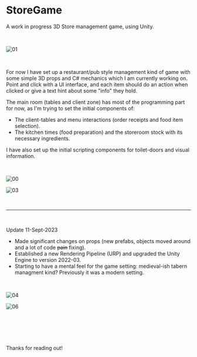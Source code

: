 # StoreGame
A work in progress 3D Store management game, using Unity.

<br>

![01](https://github.com/narmith/StoreGame/assets/9043144/e730e7ac-086e-4137-8305-cc1a92e6fa2a)

<br>

For now I have set up a restaurant/pub style management kind of game with some simple 3D props and C# mechanics which I am currently working on.
Point and click with a UI interface, and each item should do an action when clicked or give a text hint about some "info" they hold.

The main room (tables and client zone) has most of the programming part for now, as I'm trying to set the initial components of:
* The client-tables and menu interactions (order receipts and food item selection).
* The kitchen times (food preparation) and the storeroom stock with its necessary ingredients.

I have also set up the initial scripting components for toilet-doors and visual information.

<br>

![00](https://github.com/narmith/StoreGame/assets/9043144/66a933ff-6b37-4ac4-915d-7a055f755c45)

![03](https://github.com/narmith/StoreGame/assets/9043144/62db6b0f-b0ef-4da4-991e-a6ceed11c49a)

<br>

***

<br>

Update 11-Sept-2023
+ Made significant changes on props (new prefabs, objects moved around and a lot of code <del>pain</del> fixing).
+ Established a new Rendering Pipeline (URP) and upgraded the Unity Engine to version 2022-03.
+ Starting to have a mental feel for the game setting: medieval-ish tabern managment kind? Previously it was a modern setting.

<br>

![04](https://github.com/narmith/StoreGame/assets/9043144/0b4ba7e1-4767-4b78-a1dd-05ad5fdff2ab)

![06](https://github.com/narmith/StoreGame/assets/9043144/29875783-93df-4820-b006-c5cb626566c4)


<br>
<br>
<br>
<br>

Thanks for reading out!


